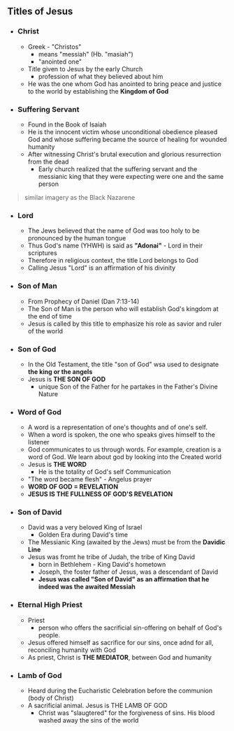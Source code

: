 ## Titles of Jesus
- ### Christ
	- Greek - "Christos"
		- means "messiah" (Hb. "masiah")
		- "anointed one"
	- Title given to Jesus by the early Church
		- profession of what they believed about him
	- He was the one whom God has anointed to bring peace and justice to the world by establishing the **Kingdom of God**

- ### Suffering Servant
	- Found in the Book of Isaiah
	- He is the innocent victim whose unconditional obedience pleased God and whose suffering became the source of healing for wounded humanity
	- After witnessing Christ's brutal execution and glorious resurrection from the dead
		- Early church realized that the suffering servant and the messianic king  that they were expecting were one and the same person
> 	similar imagery as the Black Nazarene

- ### Lord
	- The Jews believed that the name  of God was too holy to be pronounced by the human tongue
	- Thus God's name (YHWH) is said as **"Adonai"** - Lord in their scriptures
	- Therefore in religious context, the title Lord belongs to God
	- Calling Jesus "Lord" is an affirmation of his divinity

- ### Son of Man
	- From Prophecy of Daniel (Dan 7:13-14)
	- The Son of Man is the person who will establish God's kingdom at the end of time
	- Jesus is called by this title to emphasize his role as savior and ruler of the world

- ### Son of God
	- In the Old Testament, the title "son of God" wsa used to designate **the king or the angels**
	- Jesus is **THE SON OF GOD**
		- unique Son of the Father for he partakes in the Father's Divine Nature

- ### Word of God
	- A word is a representation of one's thoughts and of one's self.
	- When a word is spoken, the one who speaks gives himself to the listener
	- God communicates to us through words. For example, creation is a word of God. We learn about god by looking into the Created world
	- Jesus is **THE WORD** 
		- He is the totality of God's self Communication
	- "The word became flesh" - Angelus prayer
	- **WORD OF GOD = REVELATION**
	- **JESUS IS THE FULLNESS OF GOD'S REVELATION**

- ### Son of David
	- David was a very beloved King of Israel
		- Golden Era during David's time
	- The Messianic King (awaited by the Jews) must be from the **Davidic Line**
	- Jesus was fromt he tribe of Judah, the tribe of King David
		- born in Bethlehem - King David's hometown
		- Joseph, the foster father of Jesus, was a descendant of David
		- **Jesus was called "Son of David" as an affirmation that he indeed was the awaited Messiah**

- ### Eternal High Priest
	- Priest
		- person who offers the sacrificial sin-offering on behalf of God's people. 
	- Jesus offered himself as sacrifice for our sins, once adnd for all, reconciling humanity with God
	- As priest, Christ is **THE MEDIATOR**, between God and humanity

- ### Lamb of God
	- Heard during the Eucharistic Celebration before the communion (body of Christ)
	- A sacrificial animal. Jesus is THE LAMB OF GOD
		- Christ was "slaugtered" for the forgiveness of sins. His blood washed away the sins of the world
